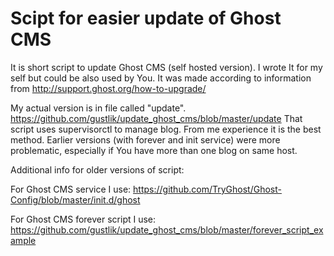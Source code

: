 # Scipt for easier update of Ghost CMS
It is short script to update Ghost CMS (self hosted version). I wrote It for my self but could be also used by You. It was made according to information from http://support.ghost.org/how-to-upgrade/

My actual version is in file called "update". https://github.com/gustlik/update_ghost_cms/blob/master/update 
That script uses supervisorctl to manage blog. From me experience it is the best method. Earlier versions (with forever and init service) were more problematic, especially if You have more than one blog on same host.


Additional info for older versions of script:

For Ghost CMS service I use:
https://github.com/TryGhost/Ghost-Config/blob/master/init.d/ghost

For Ghost CMS forever script I use:
https://github.com/gustlik/update_ghost_cms/blob/master/forever_script_example
